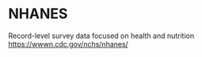 # NHANES
Record-level survey data focused on health and nutrition
https://wwwn.cdc.gov/nchs/nhanes/
